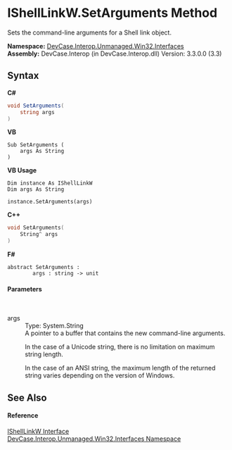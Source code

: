 # IShellLinkW.SetArguments Method 
 

Sets the command-line arguments for a Shell link object.

**Namespace:**&nbsp;<a href="N_DevCase_Interop_Unmanaged_Win32_Interfaces">DevCase.Interop.Unmanaged.Win32.Interfaces</a><br />**Assembly:**&nbsp;DevCase.Interop (in DevCase.Interop.dll) Version: 3.3.0.0 (3.3)

## Syntax

**C#**<br />
``` C#
void SetArguments(
	string args
)
```

**VB**<br />
``` VB
Sub SetArguments ( 
	args As String
)
```

**VB Usage**<br />
``` VB Usage
Dim instance As IShellLinkW
Dim args As String

instance.SetArguments(args)
```

**C++**<br />
``` C++
void SetArguments(
	String^ args
)
```

**F#**<br />
``` F#
abstract SetArguments : 
        args : string -> unit 

```


#### Parameters
&nbsp;<dl><dt>args</dt><dd>Type: System.String<br />A pointer to a buffer that contains the new command-line arguments. 

 In the case of a Unicode string, there is no limitation on maximum string length. 

 In the case of an ANSI string, the maximum length of the returned string varies depending on the version of Windows.</dd></dl>

## See Also


#### Reference
<a href="T_DevCase_Interop_Unmanaged_Win32_Interfaces_IShellLinkW">IShellLinkW Interface</a><br /><a href="N_DevCase_Interop_Unmanaged_Win32_Interfaces">DevCase.Interop.Unmanaged.Win32.Interfaces Namespace</a><br />